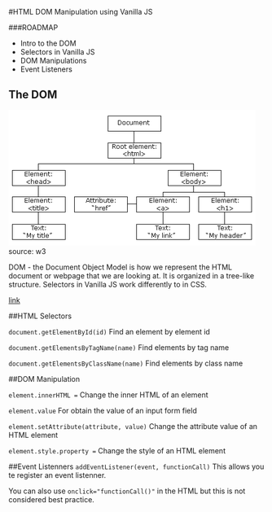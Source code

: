 #HTML DOM Manipulation using Vanilla JS

###ROADMAP

* Intro to the DOM
* Selectors in Vanilla JS
* DOM Manipulations
* Event Listeners


## The DOM
![](pic_htmltree.gif)
source: w3 

DOM - the Document Object Model is how we represent the HTML document or webpage that we are looking at. It is organized in a tree-like structure. Selectors in Vanilla JS work differently to in CSS. 


[link](http://www.w3schools.com/js/js_htmldom_document.asp)


##HTML Selectors

`document.getElementById(id)`	Find an element by element id

`document.getElementsByTagName(name)`	Find elements by tag name

`document.getElementsByClassName(name)`	Find elements by class name

##DOM Manipulation

`element.innerHTML =` Change the inner HTML of an element

`element.value` For obtain the value of an input form field

`element.setAttribute(attribute, value)`	Change the attribute value of an HTML element

`element.style.property =` Change the style of an HTML element

##Event Listenners
`addEventListener(event, functionCall)` This allows you te register an event listenner. 

You can also use `onclick="functionCall()"` in the HTML but this is not considered best practice.
